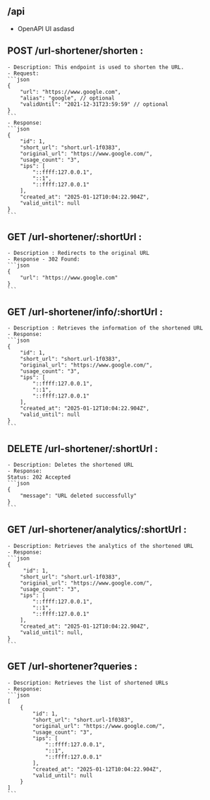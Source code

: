 ## /api
 - OpenAPI UI
asdasd
## POST /url-shortener/shorten :
    - Description: This endpoint is used to shorten the URL.
    - Request:
    ```json
    {
        "url": "https://www.google.com",
        "alias": "google", // optional
        "validUntil": "2021-12-31T23:59:59" // optional
    }
    ```
    - Response:
    ```json
    {
        "id": 1,
        "short_url": "short.url-1f0383",
        "original_url": "https://www.google.com/",
        "usage_count": "3",
        "ips": [
            "::ffff:127.0.0.1",
            "::1",
            "::ffff:127.0.0.1"
        ],
        "created_at": "2025-01-12T10:04:22.904Z",
        "valid_until": null
    }
    ```

## GET /url-shortener/:shortUrl :
    - Description : Redirects to the original URL
    - Response - 302 Found:
    ```json
    {
        "url": "https://www.google.com"
    }
    ```

## GET /url-shortener/info/:shortUrl :
    - Description : Retrieves the information of the shortened URL
    - Response:
    ```json
    {
        "id": 1,
        "short_url": "short.url-1f0383",
        "original_url": "https://www.google.com/",
        "usage_count": "3",
        "ips": [
            "::ffff:127.0.0.1",
            "::1",
            "::ffff:127.0.0.1"
        ],
        "created_at": "2025-01-12T10:04:22.904Z",
        "valid_until": null
    }
    ```

## DELETE /url-shortener/:shortUrl :
    - Description: Deletes the shortened URL
    - Response:
    Status: 202 Accepted
    ```json
    {
        "message": "URL deleted successfully"
    }
    ```

## GET /url-shortener/analytics/:shortUrl :
    - Description: Retrieves the analytics of the shortened URL
    - Response:
    ```json
    {
         "id": 1,
        "short_url": "short.url-1f0383",
        "original_url": "https://www.google.com/",
        "usage_count": "3",
        "ips": [
            "::ffff:127.0.0.1",
            "::1",
            "::ffff:127.0.0.1"
        ],
        "created_at": "2025-01-12T10:04:22.904Z",
        "valid_until": null,
    }
    ```

## GET /url-shortener?queries :
    - Description: Retrieves the list of shortened URLs
    - Response:
    ```json
    [
        {
            "id": 1,
            "short_url": "short.url-1f0383",
            "original_url": "https://www.google.com/",
            "usage_count": "3",
            "ips": [
                "::ffff:127.0.0.1",
                "::1",
                "::ffff:127.0.0.1"
            ],
            "created_at": "2025-01-12T10:04:22.904Z",
            "valid_until": null
        }
    ]
    ```